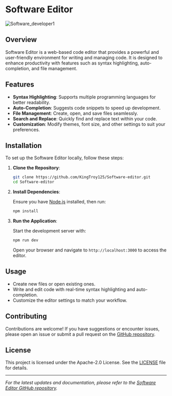 # Software Editor

![Software_developer1](https://github.com/user-attachments/assets/0ecdc8c2-5c4d-481c-b5b3-623c6b59578e)

## Overview

Software Editor is a web-based code editor that provides a powerful and user-friendly environment for writing and managing code. It is designed to enhance productivity with features such as syntax highlighting, auto-completion, and file management.

## Features

- **Syntax Highlighting**: Supports multiple programming languages for better readability.
- **Auto-Completion**: Suggests code snippets to speed up development.
- **File Management**: Create, open, and save files seamlessly.
- **Search and Replace**: Quickly find and replace text within your code.
- **Customization**: Modify themes, font size, and other settings to suit your preferences.

## Installation

To set up the Software Editor locally, follow these steps:

1. **Clone the Repository**:

   ```bash
   git clone https://github.com/KingTroy125/Software-editor.git
   cd Software-editor
   ```

2. **Install Dependencies**:

   Ensure you have [Node.js](https://nodejs.org/) installed, then run:

   ```bash
   npm install
   ```

3. **Run the Application**:

   Start the development server with:

   ```bash
   npm run dev
   ```

   Open your browser and navigate to `http://localhost:3000` to access the editor.

## Usage

- Create new files or open existing ones.
- Write and edit code with real-time syntax highlighting and auto-completion.
- Customize the editor settings to match your workflow.

## Contributing

Contributions are welcome! If you have suggestions or encounter issues, please open an issue or submit a pull request on the [GitHub repository](https://github.com/KingTroy125/Software-editor).

## License

This project is licensed under the Apache-2.0 License. See the [LICENSE](https://github.com/KingTroy125/Software-editor/blob/main/LICENSE) file for details.

---

*For the latest updates and documentation, please refer to the [Software Editor GitHub repository](https://github.com/KingTroy125/Software-editor).*
